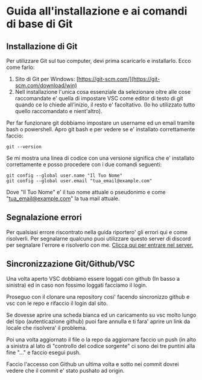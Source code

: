 # Guida all'installazione e ai comandi di base di Git

## Installazione di Git

Per utilizzare Git sul tuo computer, devi prima scaricarlo e installarlo. Ecco come farlo:

1. Sito di Git per Windows: [https://git-scm.com/](https://git-scm.com/download/win)
2. Nell installazione l'unica cosa essenziale da selezionare oltre alle cose raccomandate e' quella di impostare VSC come editor di testo di git quando ce lo chiede all'inizio, il resto e' facoltativo. (Io ho utilizzato tutto quello raccomandato e nient'altro).

Per far funzionare git dobbiamo impostare un username ed un email tramite bash o powershell. Apro git bash e per vedere se e' installato correttamente faccio:
```
git --version
```
Se mi mostra una linea di codice con una versione significa che e' installato correttamente e posso procedere con i due comandi seguenti:
```
git config --global user.name "Il Tuo Nome"
git config --global user.email "tua_email@example.com"
```
Dove "Il Tuo Nome" e' il tuo nome attuale o pseudonimo e come "tua_email@example.com" la tua mail attuale.

## Segnalazione errori

Per qualsiasi errore riscontrato nella guida riportero' gli errori qui e come risolverli. Per segnalarne qualcuno puoi utilizzare questo server di discord per segnalare l'errore e risolverlo con me. [Clicca qui per entrare nel server.](https://discord.gg/f7nHr2bwag)

## Sincronizzazione Git/Github/VSC

Una volta aperto VSC dobbiamo essere loggati con github (In basso a sinistra) ed in caso non fossimo loggati facciamo il login.

Proseguo con il clonare una repository cosi' facendo sincronizzo github e vsc con le repo e rifaccio il login dal sito.

Se dovesse aprire una scheda bianca ed un caricamento su vsc molto lungo del tipo (autenticazione github) puoi fare annulla e ti fara' aprire un link da locale che risolvera' il problema.

Poi una volta aggiornato il file o la repo da aggiornare faccio un push (in alto a sinistra al lato di "controllo del codice sorgente" ci sono dei tre puntini alla fine "..." e faccio esegui push. 

Faccio l'accesso con Github un ultima volta e sotto nei commit dovrei vedere che il commit e' stato pushato ad origin.

